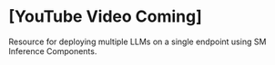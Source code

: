 # [YouTube Video Coming]
Resource for deploying multiple LLMs on a single endpoint using SM Inference Components.
